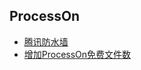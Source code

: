 ## ProcessOn
+ [腾讯防水墙](https://007.qq.com/index.html?ADTAG=set.head)
+ [增加ProcessOn免费文件数](https://github.com/96chh/Upgrade-ProcessOn)



